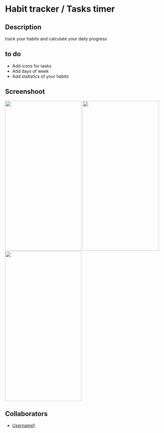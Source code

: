 # Habit tracker / Tasks timer
## Description
track your habits and calculate your daily progress
## to do
* Add icons for tasks
* Add days of week
* Add statistics of your habits

## Screenshoot
<img src="https://github.com/fadouaki/Habits_tracker/assets/134284958/61a267f8-a33d-48d0-bc2b-c1f98e0660c2" width="250" height="490">
<img src="https://github.com/fadouaki/Habits_tracker/assets/134284958/f0cf48f1-f251-40d3-81c5-057daa0e8c62" width="250" height="490">
<img src="https://github.com/fadouaki/Habits_tracker/assets/134284958/f3e3b198-95c3-4cb3-bc73-939223f38b37" width="250" height="490">

## Collaborators
- [Username1](https://github.com/DouniaHanyn)